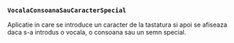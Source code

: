 ### `VocalaConsoanaSauCaracterSpecial` 
Aplicatie in care se introduce un caracter de la tastatura si apoi se afiseaza daca s-a introdus o vocala, o consoana sau un semn special.	